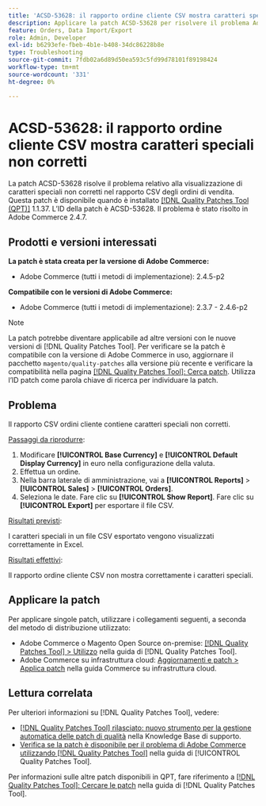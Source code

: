 ```yaml
---
title: 'ACSD-53628: il rapporto ordine cliente CSV mostra caratteri speciali non corretti'
description: Applicare la patch ACSD-53628 per risolvere il problema Adobe Commerce relativo alla visualizzazione di caratteri speciali non corretti nel rapporto ordine cliente CSV.
feature: Orders, Data Import/Export
role: Admin, Developer
exl-id: b6293efe-fbeb-4b1e-b408-34dc86228b8e
type: Troubleshooting
source-git-commit: 7fdb02a6d89d50ea593c5fd99d78101f89198424
workflow-type: tm+mt
source-wordcount: '331'
ht-degree: 0%

---
```


# ACSD-53628: il rapporto ordine cliente CSV mostra caratteri speciali non corretti

La patch ACSD-53628 risolve il problema relativo alla visualizzazione di caratteri speciali non corretti nel rapporto CSV degli ordini di vendita. Questa patch è disponibile quando è installato [[!DNL Quality Patches Tool (QPT)]](https://experienceleague.adobe.com/it/docs/commerce-operations/tools/quality-patches-tool/quality-patches-tool-to-self-serve-quality-patches) 1.1.37. L’ID della patch è ACSD-53628. Il problema è stato risolto in Adobe Commerce 2.4.7.

## Prodotti e versioni interessati

**La patch è stata creata per la versione di Adobe Commerce:**

* Adobe Commerce (tutti i metodi di implementazione): 2.4.5-p2

**Compatibile con le versioni di Adobe Commerce:**

* Adobe Commerce (tutti i metodi di implementazione): 2.3.7 - 2.4.6-p2

>[!NOTE]
>
>La patch potrebbe diventare applicabile ad altre versioni con le nuove versioni di [!DNL Quality Patches Tool]. Per verificare se la patch è compatibile con la versione di Adobe Commerce in uso, aggiornare il pacchetto `magento/quality-patches` alla versione più recente e verificare la compatibilità nella pagina [[!DNL Quality Patches Tool]: Cerca patch](https://experienceleague.adobe.com/tools/commerce-quality-patches/index.html?lang=it). Utilizza l’ID patch come parola chiave di ricerca per individuare la patch.

## Problema

Il rapporto CSV ordini cliente contiene caratteri speciali non corretti.

<u>Passaggi da riprodurre</u>:

1. Modificare **[!UICONTROL Base Currency]** e **[!UICONTROL Default Display Currency]** in euro nella configurazione della valuta.
1. Effettua un ordine.
1. Nella barra laterale di amministrazione, vai a **[!UICONTROL Reports]** > **[!UICONTROL Sales]** > **[!UICONTROL Orders]**.
1. Seleziona le date. Fare clic su **[!UICONTROL Show Report]**. Fare clic su **[!UICONTROL Export]** per esportare il file CSV.

<u>Risultati previsti</u>:

I caratteri speciali in un file CSV esportato vengono visualizzati correttamente in Excel.

<u>Risultati effettivi</u>:

Il rapporto ordine cliente CSV non mostra correttamente i caratteri speciali.


## Applicare la patch

Per applicare singole patch, utilizzare i collegamenti seguenti, a seconda del metodo di distribuzione utilizzato:

* Adobe Commerce o Magento Open Source on-premise: [[!DNL Quality Patches Tool] > Utilizzo](/help/tools/quality-patches-tool/usage.md) nella guida di [!DNL Quality Patches Tool].
* Adobe Commerce su infrastruttura cloud: [Aggiornamenti e patch > Applica patch](https://experienceleague.adobe.com/docs/commerce-cloud-service/user-guide/develop/upgrade/apply-patches.html?lang=it) nella guida Commerce su infrastruttura cloud.

## Lettura correlata

Per ulteriori informazioni su [!DNL Quality Patches Tool], vedere:

* [[!DNL Quality Patches Tool] rilasciato: nuovo strumento per la gestione automatica delle patch di qualità](https://experienceleague.adobe.com/it/docs/commerce-operations/tools/quality-patches-tool/quality-patches-tool-to-self-serve-quality-patches) nella Knowledge Base di supporto.
* [Verifica se la patch è disponibile per il problema di Adobe Commerce utilizzando  [!DNL Quality Patches Tool]](/help/tools/quality-patches-tool/patches-available-in-qpt/check-patch-for-magento-issue-with-magento-quality-patches.md) nella guida di [!UICONTROL Quality Patches Tool].


Per informazioni sulle altre patch disponibili in QPT, fare riferimento a [[!DNL Quality Patches Tool]: Cercare le patch](https://experienceleague.adobe.com/tools/commerce-quality-patches/index.html?lang=it) nella guida di [!DNL Quality Patches Tool].
